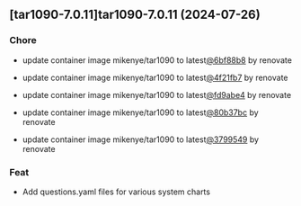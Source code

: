 

## [tar1090-7.0.11]tar1090-7.0.11 (2024-07-26)

### Chore



- update container image mikenye/tar1090 to latest[@6bf88b8](https://github.com/6bf88b8) by renovate

- update container image mikenye/tar1090 to latest[@4f21fb7](https://github.com/4f21fb7) by renovate

- update container image mikenye/tar1090 to latest[@fd9abe4](https://github.com/fd9abe4) by renovate

- update container image mikenye/tar1090 to latest[@80b37bc](https://github.com/80b37bc) by renovate

- update container image mikenye/tar1090 to latest[@3799549](https://github.com/3799549) by renovate

### Feat



- Add questions.yaml files for various system charts